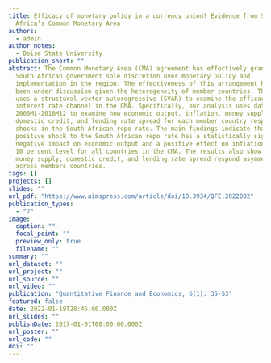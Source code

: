 ```yaml
---
title: Efficacy of monetary policy in a currency union? Evidence from Southern
  Africa’s Common Monetary Area
authors:
  - admin
author_notes:
  - Boise State University
publication_short: ""
abstract: The Common Monetary Area (CMA) agreement has effectively granted the
  South African government sole discretion over monetary policy and
  implementation in the region. The effectiveness of this arrangement has long
  been under discussion given the heterogeneity of member countries. This paper
  uses a structural vector autoregressive (SVAR) to examine the efficacy of the
  interest rate channel in the CMA. Specifically, our analysis uses data from
  2000M1-2018M12 to examine how economic output, inflation, money supply,
  domestic credit, and lending rate spread for each member country respond to
  shocks in the South African repo rate. The main findings indicate that a
  positive shock to the South African repo rate has a statistically significant
  negative impact on economic output and a positive effect on inflation at the
  10 percent level for all countries in the CMA. The results also show that
  money supply, domestic credit, and lending rate spread respond asymmetrically
  across members countries.
tags: []
projects: []
slides: ""
url_pdf: "https://www.aimspress.com/article/doi/10.3934/QFE.2022002"
publication_types:
  - "2"
image:
  caption: ""
  focal_point: ""
  preview_only: true
  filename: ""
summary: ""
url_dataset: ""
url_project: ""
url_source: ""
url_video: ""
publication: "Quantitative Finance and Economics, 6(1): 35-53"
featured: false
date: 2022-01-19T20:45:00.000Z
url_slides: ""
publishDate: 2017-01-01T00:00:00.000Z
url_poster: ""
url_code: ""
doi: ""
---
```

